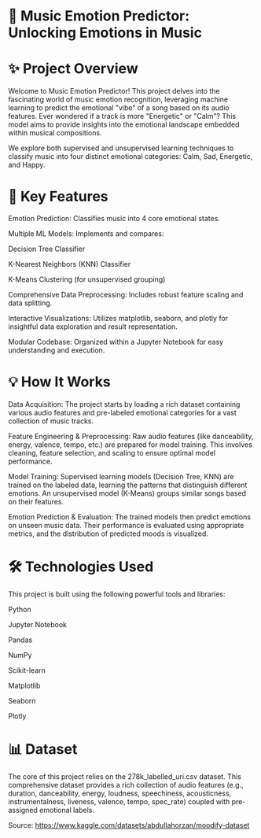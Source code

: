 # 🎵 Music Emotion Predictor: Unlocking Emotions in Music

# ✨ Project Overview
Welcome to Music Emotion Predictor! This project delves into the fascinating world of music emotion recognition, leveraging machine learning to predict the emotional "vibe" of a song based on its audio features. Ever wondered if a track is more "Energetic" or "Calm"? This model aims to provide insights into the emotional landscape embedded within musical compositions.

We explore both supervised and unsupervised learning techniques to classify music into four distinct emotional categories: Calm, Sad, Energetic, and Happy.

# 🚀 Key Features
Emotion Prediction: Classifies music into 4 core emotional states.

Multiple ML Models: Implements and compares:

Decision Tree Classifier

K-Nearest Neighbors (KNN) Classifier

K-Means Clustering (for unsupervised grouping)

Comprehensive Data Preprocessing: Includes robust feature scaling and data splitting.

Interactive Visualizations: Utilizes matplotlib, seaborn, and plotly for insightful data exploration and result representation.

Modular Codebase: Organized within a Jupyter Notebook for easy understanding and execution.

# 💡 How It Works
Data Acquisition: The project starts by loading a rich dataset containing various audio features and pre-labeled emotional categories for a vast collection of music tracks.

Feature Engineering & Preprocessing: Raw audio features (like danceability, energy, valence, tempo, etc.) are prepared for model training. This involves cleaning, feature selection, and scaling to ensure optimal model performance.

Model Training: Supervised learning models (Decision Tree, KNN) are trained on the labeled data, learning the patterns that distinguish different emotions. An unsupervised model (K-Means) groups similar songs based on their features.

Emotion Prediction & Evaluation: The trained models then predict emotions on unseen music data. Their performance is evaluated using appropriate metrics, and the distribution of predicted moods is visualized.

# 🛠️ Technologies Used
This project is built using the following powerful tools and libraries:

Python

Jupyter Notebook

Pandas

NumPy

Scikit-learn

Matplotlib

Seaborn

Plotly

# 📊 Dataset
The core of this project relies on the 278k_labelled_uri.csv dataset. This comprehensive dataset provides a rich collection of audio features (e.g., duration, danceability, energy, loudness, speechiness, acousticness, instrumentalness, liveness, valence, tempo, spec_rate) coupled with pre-assigned emotional labels.

Source: https://www.kaggle.com/datasets/abdullahorzan/moodify-dataset 
